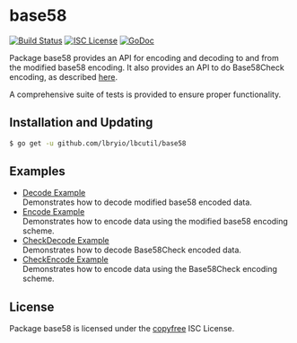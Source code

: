 base58
==========

[![Build Status](http://img.shields.io/travis/btcsuite/lbcutil.svg)](https://travis-ci.org/btcsuite/lbcutil)
[![ISC License](http://img.shields.io/badge/license-ISC-blue.svg)](http://copyfree.org)
[![GoDoc](https://img.shields.io/badge/godoc-reference-blue.svg)](http://godoc.org/github.com/lbryio/lbcutil/base58)

Package base58 provides an API for encoding and decoding to and from the
modified base58 encoding.  It also provides an API to do Base58Check encoding,
as described [here](https://en.bitcoin.it/wiki/Base58Check_encoding).

A comprehensive suite of tests is provided to ensure proper functionality.

## Installation and Updating

```bash
$ go get -u github.com/lbryio/lbcutil/base58
```

## Examples

* [Decode Example](http://godoc.org/github.com/lbryio/lbcutil/base58#example-Decode)  
  Demonstrates how to decode modified base58 encoded data.
* [Encode Example](http://godoc.org/github.com/lbryio/lbcutil/base58#example-Encode)  
  Demonstrates how to encode data using the modified base58 encoding scheme.
* [CheckDecode Example](http://godoc.org/github.com/lbryio/lbcutil/base58#example-CheckDecode)  
  Demonstrates how to decode Base58Check encoded data.
* [CheckEncode Example](http://godoc.org/github.com/lbryio/lbcutil/base58#example-CheckEncode)  
  Demonstrates how to encode data using the Base58Check encoding scheme.

## License

Package base58 is licensed under the [copyfree](http://copyfree.org) ISC
License.
